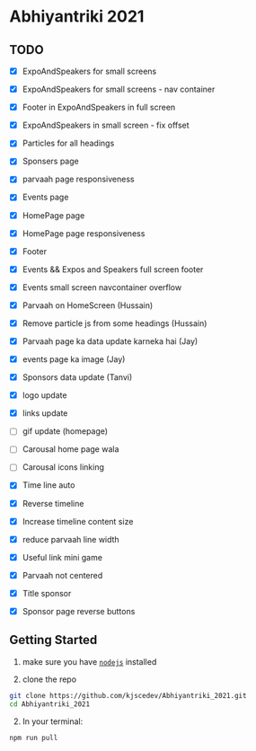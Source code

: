 # Abhiyantriki 2021

## TODO

- [x] ExpoAndSpeakers for small screens
- [x] ExpoAndSpeakers for small screens - nav container
- [x] Footer in ExpoAndSpeakers in full screen
- [x] ExpoAndSpeakers in small screen - fix offset
- [x] Particles for all headings
- [x] Sponsers page
- [x] parvaah page responsiveness
- [x] Events page
- [x] HomePage page
- [x] HomePage page responsiveness
- [x] Footer
- [x] Events && Expos and Speakers full screen footer
- [x] Events small screen navcontainer overflow
- [x] Parvaah on HomeScreen (Hussain)
- [x] Remove particle js from some headings (Hussain)
- [x] Parvaah page ka data update karneka hai (Jay)
- [x] events page ka image (Jay)
- [x] Sponsors data update (Tanvi)

- [x] logo update
- [x] links update
- [ ] gif update (homepage)
- [ ] Carousal home page wala
- [ ] Carousal icons linking
- [x] Time line auto
- [x] Reverse timeline
- [x] Increase timeline content size
- [x] reduce parvaah line width
- [x] Useful link mini game
- [x] Parvaah not centered
- [x] Title sponsor
- [x] Sponsor page reverse buttons

## Getting Started

1. make sure you have [`nodejs`](https://nodejs.org/en/) installed

2. clone the repo

```bash
git clone https://github.com/kjscedev/Abhiyantriki_2021.git
cd Abhiyantriki_2021
```

2. In your terminal:

```bash
npm run pull
```
